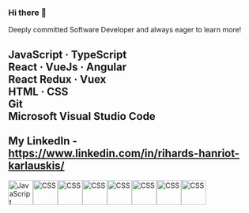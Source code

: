 ### Hi there 👋
Deeply committed Software Developer and always eager to learn more!

 JavaScript · TypeScript 
 <br />
 React · VueJs · Angular
 <br />
 React Redux · Vuex 
 <br />
 HTML · CSS  
 Git 
 <br />
 Microsoft Visual Studio Code
<br /> <br />
My LinkedIn - https://www.linkedin.com/in/rihards-hanriot-karlauskis/
---
<div style="display: flex">
<img src="https://cdn.worldvectorlogo.com/logos/html-1.svg" alt="JavaScript" width="50" height="50"/> 
<img src="https://cdn.worldvectorlogo.com/logos/css-3.svg" alt="CSS" width="50" height="50"/>
<img src="https://cdn.worldvectorlogo.com/logos/typescript.svg" alt="CSS" width="50" height="50"/>
<img src="https://cdn.worldvectorlogo.com/logos/react-2.svg" alt="CSS" width="50" height="50"/>
<img src="https://cdn.worldvectorlogo.com/logos/redux.svg" alt="CSS" width="50" height="50"/>
<img src="https://cdn.worldvectorlogo.com/logos/vue-9.svg" alt="CSS" width="50" height="50"/>
<img src="https://cdn.worldvectorlogo.com/logos/angular-icon-1.svg" alt="CSS" width="50" height="50"/>
  <img src="https://pinia.vuejs.org/logo.svg" alt="CSS" width="50" height="50"/>
</div>

